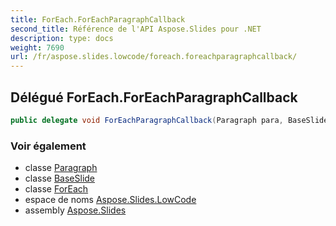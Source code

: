 ```yaml
---
title: ForEach.ForEachParagraphCallback
second_title: Référence de l'API Aspose.Slides pour .NET
description: type: docs
weight: 7690
url: /fr/aspose.slides.lowcode/foreach.foreachparagraphcallback/
---
```


## Délégué ForEach.ForEachParagraphCallback

```csharp
public delegate void ForEachParagraphCallback(Paragraph para, BaseSlide slide, int index);
```

### Voir également

* classe [Paragraph](../../aspose.slides/paragraph)
* classe [BaseSlide](../../aspose.slides/baseslide)
* classe [ForEach](../foreach)
* espace de noms [Aspose.Slides.LowCode](../../aspose.slides.lowcode)
* assembly [Aspose.Slides](../../)

<!-- NE PAS ÉDITER : généré par xmldocmd pour Aspose.Slides.dll -->